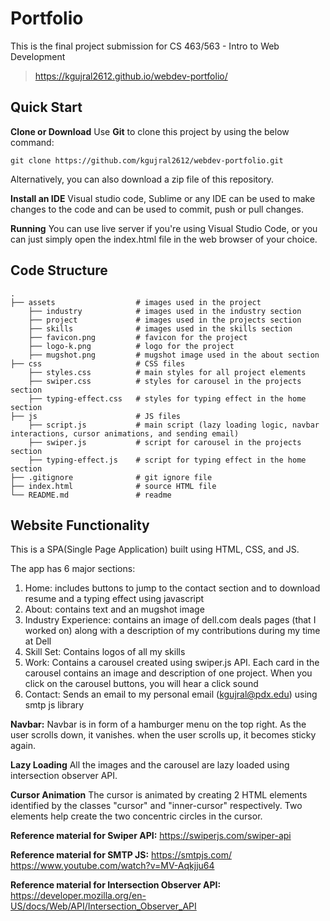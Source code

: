 # Portfolio
This is the final project submission for CS 463/563 - Intro to Web Development


> https://kgujral2612.github.io/webdev-portfolio/

## Quick Start

**Clone or Download**
Use **Git** to clone this project by using the below command: 
```
git clone https://github.com/kgujral2612/webdev-portfolio.git
```
Alternatively, you can also download a zip file of this repository.

**Install an IDE**
Visual studio code, Sublime or any IDE can be used to make changes to the code and can be used to commit, push or pull changes.

**Running**
You can use live server if you're using Visual Studio Code, or you can just simply open the index.html file in the web browser of your choice.

## Code Structure
    .
    ├── assets                  # images used in the project 
        ├── industry            # images used in the industry section
        ├── project             # images used in the projects section
        ├── skills              # images used in the skills section
        ├── favicon.png         # favicon for the project
        ├── logo-k.png          # logo for the project
        ├── mugshot.png         # mugshot image used in the about section
    ├── css                     # CSS files 
        ├── styles.css          # main styles for all project elements 
        ├── swiper.css          # styles for carousel in the projects section
        ├── typing-effect.css   # styles for typing effect in the home section 
    ├── js                      # JS files
        ├── script.js           # main script (lazy loading logic, navbar interactions, cursor animations, and sending email)
        ├── swiper.js           # script for carousel in the projects section
        ├── typing-effect.js    # script for typing effect in the home section 
    ├── .gitignore              # git ignore file
    ├── index.html              # source HTML file
    └── README.md               # readme


## Website Functionality
This is a SPA(Single Page Application) built using HTML, CSS, and JS.

The app has 6 major sections:
1) Home: includes buttons to jump to the contact section and to download resume and a typing effect using javascript
2) About: contains text and an mugshot image
3) Industry Experience: contains an image of dell.com deals pages (that I worked on) along with a description of my contributions during my time at Dell
4) Skill Set: Contains logos of all my skills
5) Work: Contains a carousel created using swiper.js API. Each card in the carousel contains an image and description of one project. When you click on the carousel buttons, you will hear a click sound
6) Contact: Sends an email to my personal email (kgujral@pdx.edu) using smtp js library

**Navbar:**
Navbar is in form of a hamburger menu on the top right. As the user scrolls down, it vanishes. when the user scrolls up, it becomes sticky again.

**Lazy Loading**
All the images and the carousel are lazy loaded using intersection observer API. 

**Cursor Animation**
The cursor is animated by creating 2 HTML elements identified by the classes "cursor" and "inner-cursor" respectively. Two elements help create the two concentric circles in the cursor. 

**Reference material for Swiper API:**
https://swiperjs.com/swiper-api

**Reference material for SMTP JS:**
https://smtpjs.com/
https://www.youtube.com/watch?v=MV-Aqkjju64

**Reference material for Intersection Observer API:**
https://developer.mozilla.org/en-US/docs/Web/API/Intersection_Observer_API
